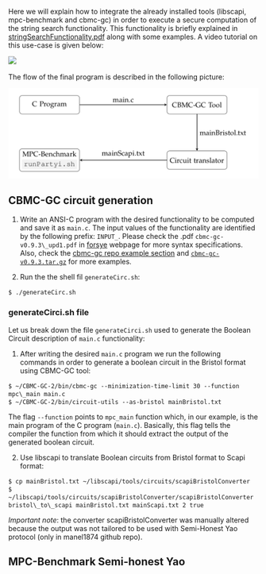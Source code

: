 Here we will explain how to integrate the already installed tools (libscapi, mpc-benchmark and cbmc-gc) in order to execute a secure computation of the string search functionality. This functionality is briefly explained in [stringSearchFunctionality.pdf](stringSearchFunctionality.pdf) along with some examples. A video tutorial on this use-case is given below:

[![](http://img.youtube.com/vi/-AYUiQtT6fs/0.jpg)](http://www.youtube.com/watch?v=-AYUiQtT6fs "")

The flow of the final program is described in the following picture:

![workFlow](workFlow.png)

## CBMC-GC circuit generation

1. Write an ANSI-C program with the desired functionality to be computed and save it as `main.c`. The input values of the functionality are identified by the following prefix: `INPUT_`. Please check the .pdf `cbmc-gc-v0.9.3\_upd1.pdf` in [forsye](https://forsyte.at/software/cbmc-gc/) webpage for more syntax specifications. Also, check the [cbmc-gc repo example section](https://gitlab.com/securityengineering/CBMC-GC-2/-/tree/master/examples) and [`cbmc-gc-v0.9.3.tar.gz`](https://forsyte.at/software/cbmc-gc/) for more examples.

2. Run the the shell fil `generateCirc.sh`:
```
$ ./generateCirc.sh
```

### generateCirci.sh file

Let us break down the file `generateCirci.sh` used to generate the Boolean Circuit description of `main.c` functionality:

1. After writing the desired `main.c` program we run the following commands in order to generate a boolean circuit in the Bristol format using CBMC-GC tool:
```
$ ~/CBMC-GC-2/bin/cbmc-gc --minimization-time-limit 30 --function mpc\_main main.c
$ ~/CBMC-GC-2/bin/circuit-utils --as-bristol mainBristol.txt
```

The flag `--function` points to `mpc_main` function which, in our example, is the main program of the C program (`main.c`). Basically, this flag tells the compiler the function from which it should extract the output of the generated boolean circuit.

2. Use libscapi to translate Boolean circuits from Bristol format to Scapi format:
```
$ cp mainBristol.txt ~/libscapi/tools/circuits/scapiBristolConverter
$ ~/libscapi/tools/circuits/scapiBristolConverter/scapiBristolConverter bristol\_to\_scapi mainBristol.txt mainScapi.txt 2 true
```

*Important note*: the converter scapiBristolConverter was manually altered because the output was not tailored to be used with Semi-Honest Yao protocol (only in manel1874 github repo).


## MPC-Benchmark Semi-honest Yao













